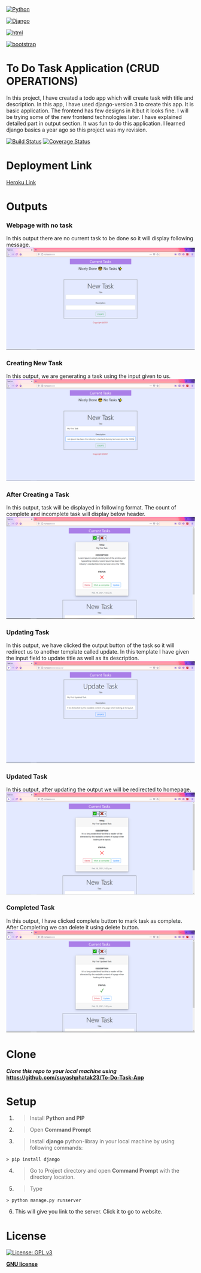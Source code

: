 <a href="https://www.python.org"><img src="https://www.python.org/static/community_logos/python-logo-master-v3-TM.png" title="Python" width="500px" height="200px" alt="Python"></a>

<a href="https://www.djangoproject.com"><img src="https://static.djangoproject.com/img/logos/django-logo-negative.png" title="Django" width="500px" height="200px" alt="Django"></a>

<a href="#"><img src="https://www.pngitem.com/pimgs/m/206-2069813_file-css-and-html-css-logo-svg-hd.png" title="html" width="300px" height="auto" alt="html"></a>

<a href="https://getbootstrap.com/"><img src="https://getbootstrap.com/docs/4.0/assets/brand/bootstrap-social-logo.png" title="bootstrap" width="300px" height="auto" alt="bootstrap"></a>

# To Do Task Application (CRUD OPERATIONS)
In this project, I have created a todo app which will create task with title and description. In this app, I have used django-version 3 to create this app. It is basic application. The frontend has few designs in it but it looks fine. I will be trying some of the new frontend technologies later. I have explained detailed part in output section. It was fun to do this application. I learned django basics a year ago so this project was my revision.

[![Build Status](http://img.shields.io/travis/badges/badgerbadgerbadger.svg?style=flat-square)](https://travis-ci.org/badges/badgerbadgerbadger)
[![Coverage Status](http://img.shields.io/coveralls/badges/badgerbadgerbadger.svg?style=flat-square)](https://coveralls.io/r/badges/badgerbadgerbadger)

# Deployment Link
[Heroku Link](https://simpletodoappdjango.herokuapp.com/)

# Outputs

### Webpage with no task
In this output there are no current task to be done so it will display following message.
<img src="https://github.com/suyashphatak23/ToDo-App/blob/main/Outputs/NoTask.PNG" title="No Task" width="auto" height="auto" alt="No Task">

### Creating New Task
In this output, we are generating a task using the input given to us.
<img src="https://github.com/suyashphatak23/ToDo-App/blob/main/Outputs/NewTask.PNG" title="New Task" width="auto" height="auto" alt="New Task">

### After Creating a Task
In this output, task will be displayed in following format. The count of complete and incomplete task will display below header.
<img src="https://github.com/suyashphatak23/ToDo-App/blob/main/Outputs/TaskDisplay.PNG" title="Display Task" width="auto" height="auto" alt="Display Task">

### Updating Task
In this output, we have clicked the output button of the task so it will redirect us to another template called update. In this template I have given the input field to update title as well as its description.
<img src="https://github.com/suyashphatak23/ToDo-App/blob/main/Outputs/UpdateTask.PNG" title="Update Task" width="auto" height="auto" alt="Update Task">

### Updated Task
In this output, after updating the output we will be redirected to homepage.
<img src="https://github.com/suyashphatak23/ToDo-App/blob/main/Outputs/UpdatedUI.PNG" title="Update UI" width="auto" height="auto" alt="Update UI">

### Completed Task
In this output, I have clicked complete button to mark task as complete. After Completing we can delete it using delete button.
<img src="https://github.com/suyashphatak23/ToDo-App/blob/main/Outputs/AfterComplete.PNG" title="Complete UI" width="auto" height="auto" alt="Complete UI">

# Clone

***Clone this repo to your local machine using*** **https://github.com/suyashphatak23/To-Do-Task-App**

# Setup

1. > Install **Python and PIP**
2. > Open **Command Prompt**
3. > Install **django** python-libray in your local machine by using following commands:

```shell
> pip install django
```

4. > Go to Project directory and open **Command Prompt** with the directory location.

5. >Type
```shell
> python manage.py runserver
```

6. This will give you link to the server. Click it to go to website.

# License

[![License: GPL v3](https://img.shields.io/badge/License-GPLv3-blue.svg)](https://www.gnu.org/licenses/gpl-3.0)

**[GNU license](https://opensource.org/licenses/gpl-license)**
